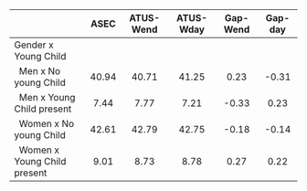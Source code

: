 
|                      |         ASEC |    ATUS-Wend |    ATUS-Wday |     Gap-Wend |      Gap-day |
| -------------------- | :----------: | :----------: | :----------: | :----------: | :----------: |
| Gender x Young Child |              |              |              |              |              |
| &nbsp;&nbsp;Men x No young Child |        40.94 |        40.71 |        41.25 |         0.23 |        -0.31 |
| &nbsp;&nbsp;Men x Young Child present |         7.44 |         7.77 |         7.21 |        -0.33 |         0.23 |
| &nbsp;&nbsp;Women x No young Child |        42.61 |        42.79 |        42.75 |        -0.18 |        -0.14 |
| &nbsp;&nbsp;Women x Young Child present |         9.01 |         8.73 |         8.78 |         0.27 |         0.22 |

